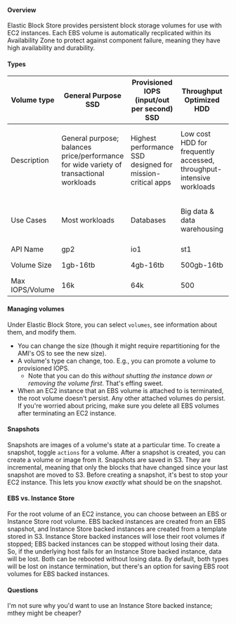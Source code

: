 #### Overview
Elastic Block Store provides persistent block storage volumes for use with EC2 instances. Each EBS volume is automatically recplicated within its Availability Zone to protect against component failure, meaning they have high availability and durability.

#### Types
|Volume type|General Purpose SSD|Provisioned IOPS (input/out per second) SSD| Throughput Optimized HDD|Cold HDD|EBS Magnetic|
|--|--|--|--|--|--|
|Description|General purpose; balances price/performance for wide variety of transactional workloads|Highest performance SSD designed for mission-critical apps|Low cost HDD for frequently accessed, throughput-intensive workloads|Lowest cost HDD volume designed for less frequently accessed workloads|Previous generation HDD|
|Use Cases|Most workloads|Databases|Big data & data warehousing|File servers|Workloads where data is infrequently accessed|
|API Name|gp2|io1|st1|sc1|Standard|
|Volume Size|1gb-16tb|4gb-16tb|500gb-16tb|500gb-16tb|1gb-1tb|
|Max IOPS/Volume|16k|64k|500|250|40-200|

#### Managing volumes
Under Elastic Block Store, you can select `volumes`, see information about them, and modify them.
  - You can change the size (though it might require repartitioning for the AMI's OS to see the new size).
  - A volume's type can change, too. E.g., you can promote a volume to provisioned IOPS.
    - Note that you can do this _without shutting the instance down or removing the volume first_. That's effing sweet.
  - When an EC2 instance that an EBS volume is attached to is terminated, the root volume doesn't persist. Any other attached volumes do persist. If you're worried about pricing, make sure you delete all EBS volumes after terminating an EC2 instance.

#### Snapshots
Snapshots are images of a volume's state at a particular time. To create a snapshot, toggle `actions` for a volume. After a snapshot is created, you can create a volume or image from it. Snapshots are saved in S3. They are incremental, meaning that only the blocks that have changed since your last snapshot are moved to S3. Before creating a snapshot, it's best to stop your EC2 instance. This  lets you know _exactly_ what should be on the snapshot.

#### EBS vs. Instance Store
For the root volume of an EC2 instance, you can choose between an EBS or Instance Store root volume. EBS backed instances are created from an EBS snapshot, and Instance Store backed instances are created from a template stored in S3. Instance Store backed instances will lose their root volumes if stopped; EBS backed instances can be stopped without losing their data. So, if the underlying host fails for an Instance Store backed instance, data will be lost. Both can be rebooted without losing data. By default, both types will be lost on instance termination, but there's an option for saving EBS root volumes for EBS backed instances.

#### Questions
I'm not sure why you'd want to use an Instance Store backed instance; mthey might be cheaper?

